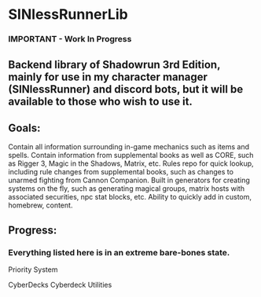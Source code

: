 # SINlessRunnerLib

### IMPORTANT - Work In Progress

## Backend library of Shadowrun 3rd Edition, mainly for use in my character manager (SINlessRunner) and discord bots, but it will be available to those who wish to use it.

## Goals:
Contain all information surrounding in-game mechanics such as items and spells.
Contain information from supplemental books as well as CORE, such as Rigger 3, Magic in the Shadows, Matrix, etc.
Rules repo for quick lookup, including rule changes from supplemental books, such as changes to unarmed fighting from Cannon Companion.
Built in generators for creating systems on the fly, such as generating magical groups, matrix hosts with associated securities, npc stat blocks, etc.
Ability to quickly add in custom, homebrew, content.

## Progress:
### Everything listed here is in an extreme bare-bones state.

Priority System

CyberDecks
Cyberdeck Utilities
